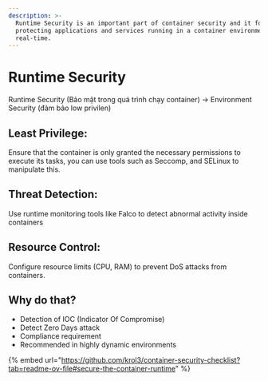 ```yaml
---
description: >-
  Runtime Security is an important part of container security and it focuses on
  protecting applications and services running in a container environment in
  real-time.
---
```


# Runtime Security

Runtime Security (Bảo mật trong quá trình chạy container) -> Environment Security (đảm bảo low privilen)

## Least Privilege:

Ensure that the container is only granted the necessary permissions to execute its tasks, you can use tools such as Seccomp, and SELinux to manipulate this.

## Threat Detection:&#x20;

Use runtime monitoring tools like Falco to detect abnormal activity inside containers

## Resource Control:&#x20;

Configure resource limits (CPU, RAM) to prevent DoS attacks from containers.

## Why do that?

* Detection of IOC (Indicator Of Compromise)
* Detect Zero Days attack
* Compliance requirement
* Recommended in highly dynamic environments





{% embed url="https://github.com/krol3/container-security-checklist?tab=readme-ov-file#secure-the-container-runtime" %}
